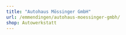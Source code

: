 ```yaml
---
title: "Autohaus Mössinger GmbH"
url: /emmendingen/autohaus-moessinger-gmbh/
shop: Autowerkstatt
---
```

